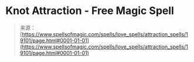 <!--yml
category: 未分类
date: 2024-06-12 19:00:49
-->

# Knot Attraction - Free Magic Spell

> 来源：[https://www.spellsofmagic.com/spells/love_spells/attraction_spells/19101/page.html#0001-01-01](https://www.spellsofmagic.com/spells/love_spells/attraction_spells/19101/page.html#0001-01-01)